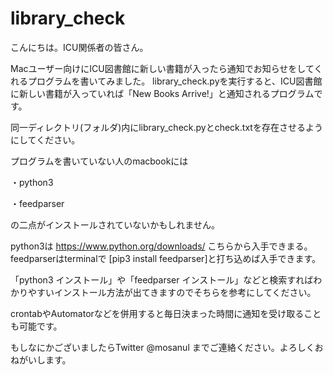 # library_check

こんにちは。ICU関係者の皆さん。

Macユーザー向けにICU図書館に新しい書籍が入ったら通知でお知らせをしてくれるプログラムを書いてみました。
library_check.pyを実行すると、ICU図書館に新しい書籍が入っていれば「New Books Arrive!」と通知されるプログラムです。

同一ディレクトリ(フォルダ)内にlibrary_check.pyとcheck.txtを存在させるようにしてください。

プログラムを書いていない人のmacbookには

・python3

・feedparser

の二点がインストールされていないかもしれません。

python3は https://www.python.org/downloads/ こちらから入手できまる。
feedparserはterminalで [pip3 install feedparser]と打ち込めば入手できます。

「python3 インストール」や「feedparser インストール」などと検索すればわかりやすいインストール方法が出てきますのでそちらを参考にしてください。

crontabやAutomatorなどを併用すると毎日決まった時間に通知を受け取ることも可能です。

もしなにかございましたらTwitter @mosanul までご連絡ください。よろしくおねがいします。
